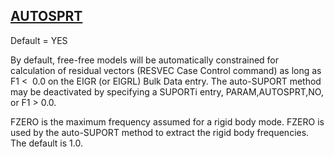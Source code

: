 ## [AUTOSPRT](https://help.hexagonmi.com/bundle/MSC_Nastran_2022.4/page/Nastran_Combined_Book/qrg/parameters/TOC.AUTOSPRT.xhtml)

Default = YES

By default, free-free models will be automatically constrained for calculation of residual vectors (RESVEC Case Control command) as long as F1  <  0.0 on the EIGR (or EIGRL) Bulk Data entry. The auto-SUPORT method may be deactivated by specifying a SUPORTi entry, PARAM,AUTOSPRT,NO, or F1 > 0.0.

FZERO is the maximum frequency assumed for a rigid body mode. FZERO is used by the auto-SUPORT method to extract the rigid body frequencies. The default is 1.0.

